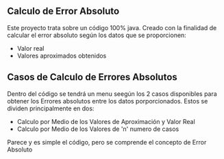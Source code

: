## Calculo de Error Absoluto 

Este proyecto trata sobre un código 100% java. Creado con la finalidad de calcular el error absoluto 
según los datos que se proporcionen: 

 - Valor real
 - Valores aproximados obtenidos 

## Casos de Calculo de Errores Absolutos 

Dentro del código se tendrá un menu seegún los 2 casos disponibles para obtener los Errores absolutos entre
los datos porporcionados. Estos se dividen principalmente en dos: 

- Calculo por Medio de los Valores de Aproximación y Valor Real  
- Calculo por Medio de los Valores de 'n' numero de casos

Parece y es simple el código, pero se comprende el concepto de Error Absoluto 

